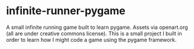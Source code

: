 # infinite-runner-pygame
A small infinite running game built to learn pygame.  Assets via openart.org (all are under creative commons license).
This is a small project I built in order to learn how I might code a game using the pygame framework.
